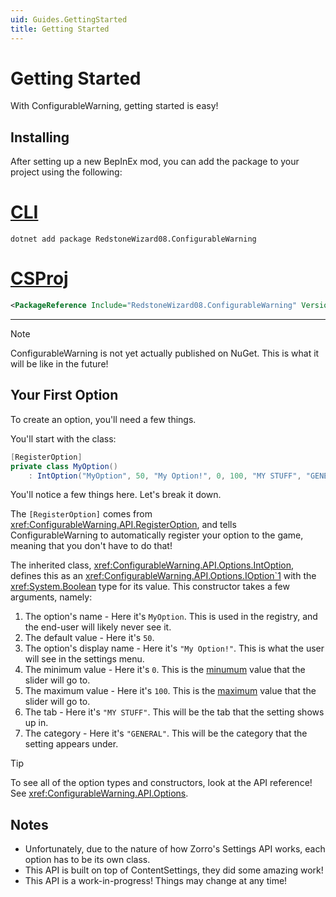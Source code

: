 ```yaml
---
uid: Guides.GettingStarted
title: Getting Started
---
```


# Getting Started

With ConfigurableWarning, getting started is easy!

## Installing

After setting up a new BepInEx mod,
you can add the package to your project using the following:

# [CLI](#tab/cli)

```pwsh
dotnet add package RedstoneWizard08.ConfigurableWarning
```

# [CSProj](#tab/csproj)

```xml
<PackageReference Include="RedstoneWizard08.ConfigurableWarning" Version="1.13.2" IncludeAssets="compile" ExcludeAssets="RUNTIME" />
```

---

> [!NOTE]
> ConfigurableWarning is not yet actually published on NuGet.
> This is what it will be like in the future!

## Your First Option

To create an option, you'll need a few things.

You'll start with the class:

```cs
[RegisterOption]
private class MyOption()
    : IntOption("MyOption", 50, "My Option!", 0, 100, "MY STUFF", "GENERAL");
```

You'll notice a few things here. Let's break it down.

The `[RegisterOption]` comes from <xref:ConfigurableWarning.API.RegisterOption>, and
tells ConfigurableWarning to automatically register your option to the game, meaning that
you don't have to do that!

The inherited class, <xref:ConfigurableWarning.API.Options.IntOption>, defines this as an
<xref:ConfigurableWarning.API.Options.IOption`1> with the <xref:System.Boolean> type for its
value. This constructor takes a few arguments, namely:

1. The option's name - Here it's `MyOption`. This is used in the registry, and the end-user will
   likely never see it.
2. The default value - Here it's `50`.
3. The option's display name - Here it's `"My Option!"`. This is what the user will see in the
   settings menu.
4. The minimum value - Here it's `0`. This is the <u>minumum</u> value that the slider will go to.
5. The maximum value - Here it's `100`. This is the <u>maximum</u> value that the slider will go to.
6. The tab - Here it's `"MY STUFF"`. This will be the tab that the setting shows up in.
7. The category - Here it's `"GENERAL"`. This will be the category that the setting appears under.

> [!TIP]
> To see all of the option types and constructors, look at the API reference!
> See <xref:ConfigurableWarning.API.Options>.

## Notes

-   Unfortunately, due to the nature of how Zorro's Settings API works, each option has to be its
    own class.
-   This API is built on top of ContentSettings, they did some amazing work!
-   This API is a work-in-progress! Things may change at any time!
